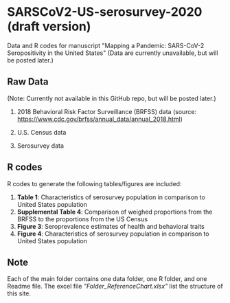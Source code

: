 # SARSCoV2-US-serosurvey-2020 (draft version) 
Data and R codes for manuscript "Mapping a Pandemic: SARS-CoV-2 Seropositivity in the United States"
(Data are currently unavailable, but will be posted later.)


## Raw Data
(Note: Currently not available in this GitHub repo, but will be posted later.)

1. 2018 Behavioral Risk Factor Surveillance (BRFSS) data
 (source: https://www.cdc.gov/brfss/annual_data/annual_2018.html)

3. U.S. Census data
4. Serosurvey data



## R codes
R codes to generate the following tables/figures are included:

1. **Table 1**: Characteristics of serosurvey population in comparison to United States population
2. **Supplemental Table 4**: Comparison of weighed proportions from the BRFSS to the proportions from the US Census
3. **Figure 3**: Seroprevalence estimates of health and behavioral traits
4. **Figure 4**: Characteristics of serosurvey population in comparison to United States population


## Note
Each of the main folder contains one data folder, one R folder, and one Readme file. The excel file *"Folder_ReferenceChart.xlsx"* list the structure of this site. 
